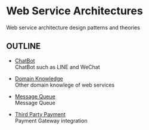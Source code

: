 Web Service Architectures
=========================

Web service architecture design patterns and theories

OUTLINE
-------

- [ChatBot](chatbot)  
  ChatBot such as LINE and WeChat
  
- [Domain Knowledge](domain-knowledge)  
  Other domain knowlege of web services
  
- [Message Queue](message-queue)  
  Message Queue
  
- [Third Party Payment](third-party-payment)  
  Payment Gateway integration
